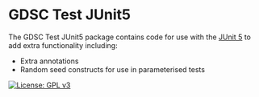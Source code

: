GDSC Test JUnit5
================

The GDSC Test JUnit5 package contains code for use with the 
[JUnit 5](https://junit.org/junit5/) to add extra
functionality including:

- Extra annotations
- Random seed constructs for use in parameterised tests

[![License: GPL v3](https://img.shields.io/badge/License-GPL%20v3-blue.svg)](https://www.gnu.org/licenses/gpl-3.0)
